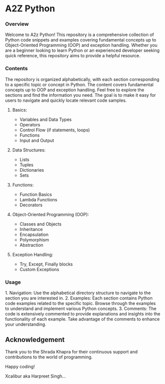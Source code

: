 <h1> A2Z Python </h1>

<h3> Overview</h3>
Welcome to A2z Python! This repository is a comprehensive collection of Python code snippets and examples covering fundamental concepts up to Object-Oriented Programming (OOP) and exception handling. Whether you are a beginner looking to learn Python or an experienced developer seeking quick reference, this repository aims to provide a helpful resource.

<h3>Contents</h3>
The repository is organized alphabetically, with each section corresponding to a specific topic or concept in Python. The content covers fundamental concepts up to OOP and exception handling. Feel free to explore the sections and find the information you need. The goal is to make it easy for users to navigate and quickly locate relevant code samples.

1. Basics:
   - Variables and Data Types
   - Operators
   - Control Flow (if statements, loops)
   - Functions
   - Input and Output

2. Data Structures:
   - Lists
   - Tuples
   - Dictionaries
   - Sets

3. Functions:
   - Function Basics
   - Lambda Functions
   - Decorators

4. Object-Oriented Programming (OOP):
   - Classes and Objects
   - Inheritance
   - Encapsulation
   - Polymorphism
   - Abstraction

5. Exception Handling:
   - Try, Except, Finally blocks
   - Custom Exceptions

<h3>Usage</h3>
1. Navigation: Use the alphabetical directory structure to navigate to the section you are interested in.
2. Examples: Each section contains Python code examples related to the specific topic. Browse through the examples to understand and implement various Python concepts.
3. Comments: The code is extensively commented to provide explanations and insights into the functionality of each example. Take advantage of the comments to enhance your understanding.

<h2>Acknowledgement </h2>
Thank you to the Shrada Khapra for their continuous support and contributions to the world of programming.

Happy coding!

Xcalibur aka Harpreet Singh...
